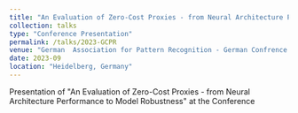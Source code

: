 ```yaml
---
title: "An Evaluation of Zero-Cost Proxies - from Neural Architecture Performance to Model Robustness"
collection: talks
type: "Conference Presentation"
permalink: /talks/2023-GCPR
venue: "German  Association for Pattern Recognition - German Confrence on Pattern Recognition"
date: 2023-09
location: "Heidelberg, Germany"
---
```


Presentation of "An Evaluation of Zero-Cost Proxies - from Neural Architecture Performance to Model Robustness" at the Conference
